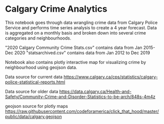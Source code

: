 # Calgary Crime Analytics

This notebook goes through data wrangling crime data from Calgary Police Service and performs time series analysis to create a 4 year forecast. Data is aggregated on a monthly basis and broken down into several crime categories and neighbourhoods.

"2020 Calgary Community Crime Stats.csv" contains data from Jan 2015-Dec 2020
"statsarchived.csv" contains data from Jan 2012 to Dec 2019

Notebook also contains plotly interactive map for visualizing crime by neighbourhood using geojson data.

Data source for current data
https://www.calgary.ca/cps/statistics/calgary-police-statistical-reports.html

Data source for older data
https://data.calgary.ca/Health-and-Safety/Community-Crime-and-Disorder-Statistics-to-be-arch/848s-4m4z

geojson source for plotly maps
https://raw.githubusercontent.com/codeforamerica/click_that_hood/master/public/data/calgary.geojson
